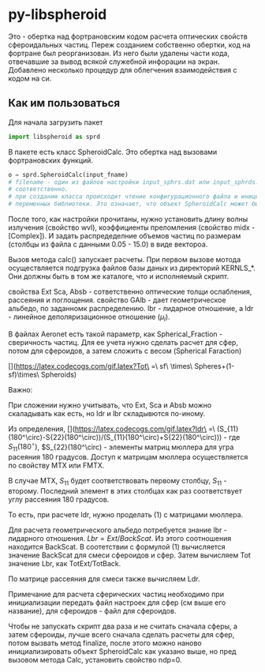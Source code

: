 # py-libspheroid

Это - обертка над фортрановским кодом расчета оптических свойств сфероидальных частиц. Переж созданием собственно обертки,
код на фортране был реорганизован. Из него были удалены части кода, отвечавшие за вывод всякой служебной инфорации на экран. 
Добавлено несколько процедур для облегчения взаимодействия с кодом на си.


## Как им пользоваться

Для начала загрузить пакет
```python
import libspheroid as sprd
```

В пакете есть класс SpheroidCalc. Это обертка над вызовами фортрановских функций.

```python
o = sprd.SpheroidCalc(input_fname)
# filename - один из файлов настройки input_sphrs.dat или input_sphrds.dat. Для сфер и сфероидов 
# соответственно.
# при создании класса происходит чтение конфигурационного файла и инициализация внутренних глобальных 
# переменных библиотеки. Это означает, что объект SpheroidCalc может быть только один!. Это важно. 
```

После того, как настройки прочитаны, нужно установить длину волны излучения (свойство wvl), 
коэффициенты преломления (свойство midx - [Complex]). И задать распредеделние объемов частиц по размерам (столбцы из файла с данными 0.05 - 15.0) в виде вектороа.

Вызов метода calc() запускает расчеты. При первом вызове мотода осуществляется подгрузка файлов базы даных из директорий KERNLS_*. Они должны быть в том же каталоге, что и исполняемый скрипт. 

свойства Ext Sca, Absb - сответственно оптические толщи ослабления, рассеяния и поглощения. 
свойство GAlb - дает геометрическое альбедо, по заданномк распределению. lbr - лидарное отношение, а ldr - линейное деполяризационное отношение ($\mu_l$).

В файлах Aeronet есть такой параметр, как Spherical_Fraction - сверичность частиц. Для ее учета нужно сделать расчет для сфер, потом для сфероидов, а затем сложить с весом (Spherical Faraction)

[](https://latex.codecogs.com/gif.latex?Tot\ =\ sf\ \times\ Spheres+(1-sf)\times\ Spheroids)


Важно:

При сложении нужно учитывать, что Ext, Sca  и Absb можно скаладывать как есть, но ldr и  lbr складывются по-иному.

Из определения, [](https://latex.codecogs.com/gif.latex?ldr\ =\  (S_{11}(180^\circ)-S{22}(180^\circ))/(S_{11}(180^\circ)+S{22}(180^\circ))) - где $S_{11}(180^\circ)$, $S_{22}(180^\circ) -  элементы матриц мюллера для угра расеяния 180 градусов. Доступ к матрицам мюллера осуществляется по свойству MTX или FMTX.

В случае MTX, $S_{11}$ будет соответствовать первому столбцу, $S_{11}$ -  второму. Последний элемент в этих столбцах как раз соответствует углу рассеяния 180 градусов.

То есть, при расчете ldr, нужно проделать (1) с матрицами мюллера.

Для расчета геометрического альбедо потребуется знание lbr - лидарного отношения. $Lbr = Ext/BackScat$.  Из этого соотношения находится BackScat.  В соотетствии с формулой (1) вычисляется  значение BackScat для смеси сфероидов и сфер. Затем вычисляем Tot значение Lbr, как TotExt/TotBack.

По матрице рассеяния для смеси также вычисляем Ldr.


Примечание для расчета сферических частиц необходимо при инициализации передать файл настроек для сфер (см выше его название), для сфероидов - файл для сфероидов.


Чтобы не запускать скрипт два раза и не считать сначала сферы, а затем сфероиды, лучше всего сначала сделать расчеты для сфер, потом вызвать метод finalize, после этого можно наново инициализировать объект SpheroidCalc как указано выше, но пред вызовом метода Calc, установить свойство ndp=0.

